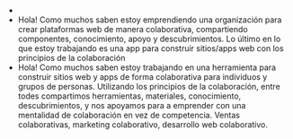 -
- Hola! Como muchos saben estoy emprendiendo una organización para crear plataformas web de manera colaborativa, compartiendo componentes, conocimiento, apoyo y descubrimientos. Lo último en lo que estoy trabajando es una app para construir sitios/apps web con los principios de la colaboración
- Hola! Como muchos saben estoy trabajando en una herramienta para construir sitios web y apps de forma colaborativa para individuos y grupos de personas. Utilizando los principios de la colaboración, entre todes compartimos herramientas, materiales, conocimiento, descubrimientos, y nos apoyamos para a emprender con una mentalidad de colaboración en vez de competencia. Ventas colaborativas, marketing colaborativo, desarrollo web colaborativo.